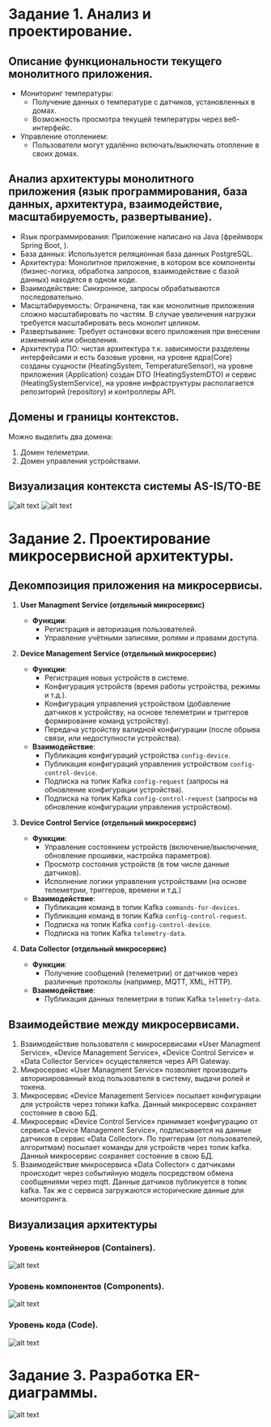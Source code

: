 # Задание 1. Анализ и проектирование.

## Описание функциональности текущего монолитного приложения.
- Мониторинг температуры:
    - Получение данных о температуре с датчиков, установленных в домах.
    - Возможность просмотра текущей температуры через веб-интерфейс.
- Управление отоплением:
    - Пользователи могут удалённо включать/выключать отопление в своих домах.

## Анализ архитектуры монолитного приложения (язык программирования, база данных, архитектура, взаимодействие, масштабируемость, развертывание).
- Язык программирования: Приложение написано на Java (фреймворк Spring Boot, ).
- База данных: Используется реляционная база данных PostgreSQL.
- Архитектура: Монолитное приложение, в котором все компоненты (бизнес-логика, обработка запросов, взаимодействие с базой данных) находятся в одном коде.
- Взаимодействие: Синхронное, запросы обрабатываются последовательно.
- Масштабируемость: Ограничена, так как монолитные приложения сложно масштабировать по частям. В случае увеличения нагрузки требуется масштабировать весь монолит целиком.
- Развертывание: Требует остановки всего приложения при внесении изменений или обновления.
- Архитектура ПО: чистая архитектура т.к. зависимости разделены интерфейсами и есть базовые уровни, на уровне ядра(Core) созданы сущности (HeatingSystem, TemperatureSensor), на уровне приложения (Application) создан DTO (HeatingSystemDTO) и сервис (HeatingSystemService), на уровне инфраструктуры располагается репозиторий (repository) и контроллеры API.

## Домены и границы контекстов.
Можно выделить два домена:
1. Домен телеметрии.
2. Домен управления устройствами.

## Визуализация контекста системы AS-IS/TO-BE
![alt text](docs/smart-home-monolith_Context_as-is.png)
![alt text](docs/smart-home-monolith_Context_to-be.png)

# Задание 2. Проектирование микросервисной архитектуры.

## Декомпозиция приложения на микросервисы.
1. **User Managment Service (отдельный микросервис)**
    - **Функции**:
        - Регистрация и авторизация пользователей.
        - Управление учётными записями, ролями и правами доступа.

2. **Device Management Service (отдельный микросервис)**
    - **Функции**:
        - Регистрация новых устройств в системе.
        - Конфигурация устройств (время работы устройства, режимы и т.д.).
        - Конфигурация управления устройством (добавление датчиков к устройству, на основе телеметрии и триггеров формирование команд устройству).
        - Передача устройству валидной конфигурации (после обрыва связи, или недоступности устройства).
    - **Взаимодействие**:
        - Публикация конфигураций устройства `config-device`.
        - Публикация конфигураций управления устройством `config-control-device`.
        - Подписка на топик Kafka `config-request` (запросы на обновление конфигурации устройства).
        - Подписка на топик Kafka `config-control-request` (запросы на обновление конфигурации управления устройством).

3. **Device Control Service (отдельный микросервис)**
    - **Функции**:
        - Управление состоянием устройств (включение/выключение, обновление прошивки, настройка параметров).
        - Просмотр состояния устройств (в том числе данные датчиков).
        - Исполнение логики управления устройствами (на основе телеметрии, триггеров, времени и т.д.)
    - **Взаимодействие**:
        - Публикация команд в топик Kafka `commands-for-devices`.
        - Публикация команд в топик Kafka `config-control-request`.
        - Подписка на топик Kafka `config-control-device`.
        - Подписка на топик Kafka `telemetry-data`.

4. **Data Collector (отдельный микросервис)**
    - **Функции**:
        - Получение сообщений (телеметрии) от датчиков через различные протоколы (например, MQTT, XML, HTTP).
    - **Взаимодействие**:
        - Публикация данных телеметрии в топик Kafka `telemetry-data`.

## Взаимодействие между микросервисами.

1. Взаимодействие пользователя с микросервисами «User Managment Service», «Device Management Service», «Device Control Service» и «Data Collector Service» осуществляется через API Gateway.
2. Микросервис «User Managment Service» позволяет производить авторизированный вход пользователя в систему, выдачи ролей и токена.
3. Микросервис «Device Management Service» посылает конфигурации для устройств через топики kafka. Данный микросервис сохраняет состояние в свою БД.
4. Микросервис «Device Control Service» принимает конфигурацию от сервиса «Device Management Service», подписывается на данные датчиков в сервис «Data Collector». По триггерам (от пользователей, алгоритмам) посылает команды для устройств через топик kafka. Данный микросервис сохраняет состояние в свою БД.
5. Взаимодействие микросервиса «Data Collector» с датчиками происходит через событийную модель посредством обмена сообщениями через mqtt. Данные датчиков публикуется в топик kafka. Так же с сервиса загружаются исторические данные для мониторинга.


## Визуализация архитектуры

### Уровень контейнеров (Containers).
![alt text](docs/smart-home-monolith_Container.png)

### Уровень компонентов (Components).
![alt text](docs/smart-home-monolith_Component.png)

### Уровень кода (Code).
![alt text](docs/smart-home-monolith_Code_DeviceControl.png)


# Задание 3. Разработка ER-диаграммы.
![alt text](docs/smart-home-monolith_ERD.png)
